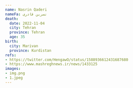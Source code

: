 ```yaml
---
name: Nasrin Qaderi
nameFa: نسرین قادری
death:
  date: 2022-11-04
  city: Tehran
  province: Tehran
  age: 35
birth:
  city: Marivan
  province: Kurdistan
refs:
- https://twitter.com/HengawO/status/1588936612431687680
- https://www.mashreghnews.ir/news/1433125
images:
- img.png
- 1.jpeg
---
```

